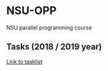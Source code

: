 # NSU-OPP
NSU parallel programming course

## Tasks (2018 / 2019 year)
[Link to tasklist](http://ssd.sscc.ru/ru/chair/nsu/parallel-programming)

